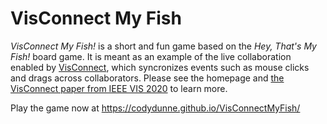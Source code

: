 # VisConnect My Fish

*VisConnect My Fish!* is a short and fun game based on the *Hey, That's My Fish!* board game. It is meant as an example of the live collaboration enabled by [VisConnect](https://visconnect.us/), which syncronizes events such as mouse clicks and drags across collaborators. Please see the homepage and [the VisConnect paper from IEEE VIS 2020](https://osf.io/ut7e6/) to learn more.

Play the game now at https://codydunne.github.io/VisConnectMyFish/